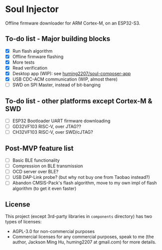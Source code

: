# Soul Injector

Offline firmware downloader for ARM Cortex-M, on an ESP32-S3.

## To-do list - Major building blocks

- [x] Run flash algorithm
- [x] Offline firmware flashing
- [x] More tests
- [x] Read verification
- [x] Desktop app (WIP): see [huming2207/soul-composer-app](https://github.com/huming2207/soul-composer-app)
- [x] USB CDC-ACM communication (WIP, almost there)
- [ ] SWD on SPI Master, instead of bit-banging

## To-do list - other platforms except Cortex-M & SWD

- [ ] ESP32 Bootloader UART firmware downloading 
- [ ] GD32VF103 RISC-V, over JTAG??
- [ ] CH32VF103 RISC-V, over SWD/cJTAG?

## Post-MVP feature list

- [ ] Basic BLE functionality
- [ ] Compression on BLE transmission
- [ ] OCD server over BLE?
- [ ] USB DAP-Link probe? (but why not buy one from Taobao instead?)
- [ ] Abandon CMSIS-Pack's flash algorithm, move to my own impl of flash algorithm (to get it even faster)

## License

This project (except 3rd-party libraries in `components` directory) has two types of licenses:
  - AGPL-3.0 for non-commercial purposes
  - Commercial licenses for any commercial purposes, speak to me (the author, Jackson Ming Hu, huming2207 at gmail.com) for more details.

